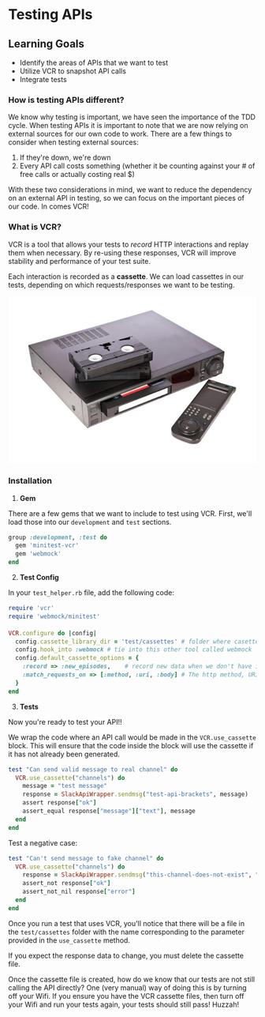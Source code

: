 # Testing APIs

## Learning Goals
- Identify the areas of APIs that we want to test
- Utilize VCR to snapshot API calls
- Integrate tests

### How is testing APIs different?
We know why testing is important, we have seen the importance of the TDD cycle. When testing APIs it is important to note that we are now relying on external sources for our own code to work. There are a few things to consider when testing external sources:

1. If they're down, we're down
1. Every API call costs something (whether it be counting against your # of free calls or actually costing real $)

With these two considerations in mind, we want to reduce the dependency on an external API in testing, so we can focus on the important pieces of our code. In comes VCR!

### What is VCR?
VCR is a tool that allows your tests to _record_ HTTP interactions and replay them when necessary. By re-using these responses, VCR will improve stability and performance of your test suite.

Each interaction is recorded as a **cassette**. We can load cassettes in our tests, depending on which requests/responses we want to be testing.

![VCR](images/vcr.jpg)

### Installation
1. **Gem**

  There are a few gems that we want to include to test using VCR. First, we'll load those into our `development` and `test` sections.

  ```ruby
  group :development, :test do
    gem 'minitest-vcr'
    gem 'webmock'
  end
  ```

2. **Test Config**

  In your `test_helper.rb` file, add the following code:
  ```ruby
  require 'vcr'
  require 'webmock/minitest'

  VCR.configure do |config|
    config.cassette_library_dir = 'test/cassettes' # folder where casettes will be located
    config.hook_into :webmock # tie into this other tool called webmock
    config.default_cassette_options = {
      :record => :new_episodes,    # record new data when we don't have it yet
      :match_requests_on => [:method, :uri, :body] # The http method, URI and body of a request all need to match
    }
  end
  ```

3. **Tests**

  Now you're ready to test your API!!

  We wrap the code where an API call would be made in the `VCR.use_cassette` block. This will ensure that the code inside the block will use the cassette if it has not already been generated.

  ```ruby
  test "Can send valid message to real channel" do
    VCR.use_cassette("channels") do
      message = "test message"
      response = SlackApiWrapper.sendmsg("test-api-brackets", message)
      assert response["ok"]
      assert_equal response["message"]["text"], message
    end
  end
  ```

  Test a negative case:
  ```ruby
  test "Can't send message to fake channel" do
    VCR.use_cassette("channels") do
      response = SlackApiWrapper.sendmsg("this-channel-does-not-exist", "test message")
      assert_not response["ok"]
      assert_not_nil response["error"]
    end
  end
  ```

Once you run a test that uses VCR, you'll notice that there will be a file in the `test/cassettes` folder with the name corresponding to the parameter provided in the `use_cassette` method.

If you expect the response data to change, you must delete the cassette file.

Once the cassette file is created, how do we know that our tests are not still calling the API directly? One (very manual) way of doing this is by turning off your Wifi. If you ensure you have the VCR cassette files, then turn off your Wifi and run your tests again, your tests should still pass! Huzzah!
